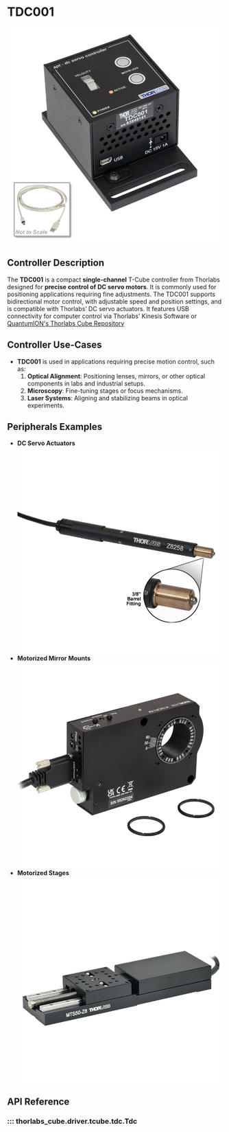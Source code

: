 # **TDC001**

![An image of a TDC001 DC Servo Motor Controller](images/tdc001.jpg)


## Controller Description
The **TDC001** is a compact **single-channel** T-Cube controller from Thorlabs designed for **precise control of DC servo motors**. It is commonly used for positioning applications requiring fine adjustments. The TDC001 supports bidirectional motor control, with adjustable speed and position settings, and is compatible with Thorlabs’ DC servo actuators. It features USB connectivity for computer control via Thorlabs’ Kinesis Software or [QuantumION's Thorlabs Cube Repository](https://github.com/quantumion/thorlabs_cube)

## Controller Use-Cases
* **TDC001** is used in applications requiring precise motion control, such as:
	1.	**Optical Alignment**: Positioning lenses, mirrors, or other optical components in labs and industrial setups.
	2.	**Microscopy**: Fine-tuning stages or focus mechanisms.
	3.	**Laser Systems**: Aligning and stabilizing beams in optical experiments.

## Peripherals Examples
* **DC Servo Actuators**
![An image of a Thorlabs Z825B Motorized Actuator](images/servoActuator.jpg)
* **Motorized Mirror Mounts**
![An image of a Thorlabs K10CR1/M Motorized Rotation Mount](images/motorizedMirrorMount.jpg)
* **Motorized Stages**
![An image of a Thorlabs MTS50-Z8 50mm](images/motorizedStages.jpg)

## **API Reference**
### ::: thorlabs_cube.driver.tcube.tdc.Tdc
